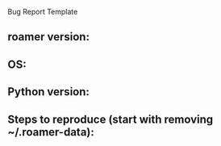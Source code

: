 Bug Report Template

## roamer version:
## OS:
## Python version:
## Steps to reproduce (start with removing ~/.roamer-data):

